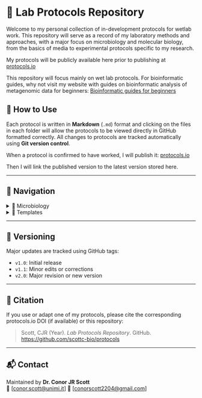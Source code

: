# 🧬 Lab Protocols Repository

Welcome to my personal collection of in-development protocols for wetlab work.
This repository will serve as a record of my laboratory methods and approaches, with a major focus on microbiology and molecular biology, from the basics of media to experimental protocols specific to my research.

My protocols will be publicly available here prior to publishing at [protocols.io](https://www.protocols.io/workspaces/cjr_protocols)

This repository will focus mainly on wet lab protocols. For bioinformatic guides, why not visit my website with guides on bioinformatic analysis of metagenomic data for beginners:
[Bioinformatic guides for beginners](https://scottc-bio.github.io/)

## 🧠 How to Use

Each protocol is written in **Markdown** (`.md`) format and clicking on the files in each folder will allow the protocols to be viewed directly in GitHub formatted correctly. All changes to protocols are tracked automatically using **Git version control**.

When a protocol is confirmed to have worked, I will publish it:
[protocols.io](https://www.protocols.io/workspaces/cjr_protocols)

Then I will link the published version to the latest version stored here.

---

## 📂 Navigation

<details>
  <summary>🧫 Microbiology</summary>

  Click the folder or a specific protocol below.

  - 📁 [Media Preparation Folder](microbiology/media/)
  
    - 🔹 [Bacterial LCFM Preparation](microbiology/media/bacterial_LCFM.md)  
    - 🔹 [Fungal LCFM Preparation](microbiology/media/fungal_LCFM.md)

</details>

<details>
  <summary>🧩 Templates</summary>

  - 🔸 [Protocol Template](templates/protocol_template.md)

</details>

---

## 🧩 Versioning

Major updates are tracked using GitHub tags:
- `v1.0`: Initial release
- `v1.1`: Minor edits or corrections
- `v2.0`: Major revision or new version

---

## 🧾 Citation

If you use or adapt one of my protocols, please cite the corresponding protocols.io DOI (if available) or this repository:

> Scott, CJR (Year). *Lab Protocols Repository*. GitHub. https://github.com/scottc-bio/protocols

---

## 📬 Contact

Maintained by **Dr. Conor JR Scott**  
📧 [conor.scott@unimi.it]
📧 [conorscott2204@gmail.com]
